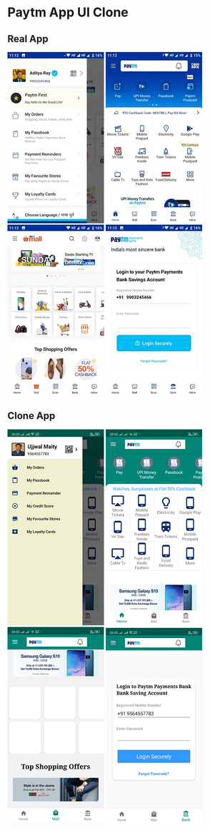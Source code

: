 # Paytm App UI Clone

## Real App

![Screen1](images/Screen1.jpg) ![Screen2](images/screen2.jpg) ![Screen3](images/Screen3.jpg) ![Screen4](images/screen4.jpg)

## Clone App

![Screenshot1](images/Screenshot1.png) ![Screenshot2](images/Screenshot2.png) ![Screenshot3](images/Screenshot3.png) ![Screenshot4](images/Screenshot4.png)
